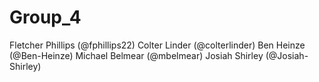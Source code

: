 # Group_4
Fletcher Phillips (@fphillips22)
Colter  Linder (@colterlinder)
Ben Heinze (@Ben-Heinze)
Michael Belmear (@mbelmear)
Josiah Shirley (@Josiah-Shirley)

